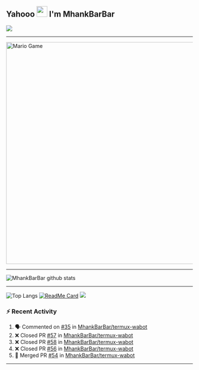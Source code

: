 ## Yahooo <img src="https://github.com/TheDudeThatCode/TheDudeThatCode/blob/master/Assets/Hi.gif" width="29px"> I'm MhankBarBar
<img align="center" height="auto" src="https://avatars.githubusercontent.com/u/55822959?s=460&u=98e06e04babbf38abadbcef21413060992a40d71&v=4"/>

___

<img src="https://github.com/TheDudeThatCode/TheDudeThatCode/blob/master/Assets/Mario_Gameplay.gif" alt="Mario Game" width="600" />

___

![MhankBarBar github stats](https://github-readme-stats.vercel.app/api?username=mhankbarbar&show_icons=true&theme=buefy&show_owner=true)
___

![Top Langs](https://github-readme-stats.vercel.app/api/top-langs/?username=mhankbarbar&theme=buefy)
[![ReadMe Card](https://github-readme-stats.vercel.app/api/pin/?username=mhankbarbar&repo=termux-wabot&theme=buefy)](https://github.com/mhankbarbar/termux-wabot)
![](https://github-profile-trophy.vercel.app/?username=MhankBarBar&row=2&column=3)

### :zap: Recent Activity

<!--START_SECTION:activity-->
1. 🗣 Commented on [#35](https://github.com/MhankBarBar/termux-wabot/issues/35) in [MhankBarBar/termux-wabot](https://github.com/MhankBarBar/termux-wabot)
2. ❌ Closed PR [#57](https://github.com/MhankBarBar/termux-wabot/pull/57) in [MhankBarBar/termux-wabot](https://github.com/MhankBarBar/termux-wabot)
3. ❌ Closed PR [#58](https://github.com/MhankBarBar/termux-wabot/pull/58) in [MhankBarBar/termux-wabot](https://github.com/MhankBarBar/termux-wabot)
4. ❌ Closed PR [#56](https://github.com/MhankBarBar/termux-wabot/pull/56) in [MhankBarBar/termux-wabot](https://github.com/MhankBarBar/termux-wabot)
5. 🎉 Merged PR [#54](https://github.com/MhankBarBar/termux-wabot/pull/54) in [MhankBarBar/termux-wabot](https://github.com/MhankBarBar/termux-wabot)
<!--END_SECTION:activity-->

---

<!--START_SECTION:waka-->

<!--END_SECTION:waka-->
